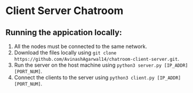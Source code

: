 # Client Server Chatroom

## Running the appication locally:
1. All the nodes must be connected to the same network.
2. Download the files locally using `git clone https://github.com/AvinashAgarwal14/chatroom-client-server.git`.
3. Run the server on the host machine using `python3 server.py [IP_ADDR] [PORT_NUM]`.
4. Connect the clients to the server using `python3 client.py [IP_ADDR] [PORT_NUM]`.